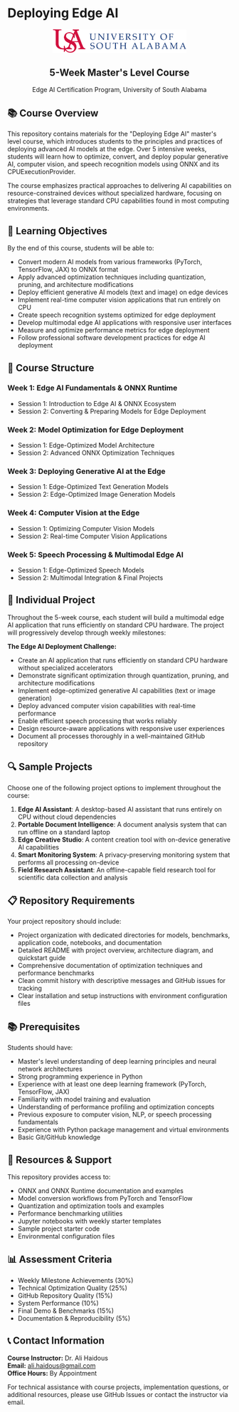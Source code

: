# Deploying Edge AI

<div align="center">
  <img src=".\docs\syllabus\usa_logo.png" alt="University of South Alabama Logo" width="300">
  <h2>5-Week Master's Level Course</h2>
  <p>Edge AI Certification Program, University of South Alabama</p>
</div>

## 📚 Course Overview

This repository contains materials for the "Deploying Edge AI" master's level course, which introduces students to the principles and practices of deploying advanced AI models at the edge. Over 5 intensive weeks, students will learn how to optimize, convert, and deploy popular generative AI, computer vision, and speech recognition models using ONNX and its CPUExecutionProvider.

The course emphasizes practical approaches to delivering AI capabilities on resource-constrained devices without specialized hardware, focusing on strategies that leverage standard CPU capabilities found in most computing environments.

## 🎯 Learning Objectives

By the end of this course, students will be able to:

- Convert modern AI models from various frameworks (PyTorch, TensorFlow, JAX) to ONNX format
- Apply advanced optimization techniques including quantization, pruning, and architecture modifications
- Deploy efficient generative AI models (text and image) on edge devices 
- Implement real-time computer vision applications that run entirely on CPU
- Create speech recognition systems optimized for edge deployment
- Develop multimodal edge AI applications with responsive user interfaces
- Measure and optimize performance metrics for edge deployment
- Follow professional software development practices for edge AI deployment

## 📅 Course Structure

### Week 1: Edge AI Fundamentals & ONNX Runtime
- Session 1: Introduction to Edge AI & ONNX Ecosystem
- Session 2: Converting & Preparing Models for Edge Deployment

### Week 2: Model Optimization for Edge Deployment
- Session 1: Edge-Optimized Model Architecture
- Session 2: Advanced ONNX Optimization Techniques

### Week 3: Deploying Generative AI at the Edge
- Session 1: Edge-Optimized Text Generation Models
- Session 2: Edge-Optimized Image Generation Models

### Week 4: Computer Vision at the Edge
- Session 1: Optimizing Computer Vision Models
- Session 2: Real-time Computer Vision Applications

### Week 5: Speech Processing & Multimodal Edge AI
- Session 1: Edge-Optimized Speech Models
- Session 2: Multimodal Integration & Final Projects

## 🚀 Individual Project

Throughout the 5-week course, each student will build a multimodal edge AI application that runs efficiently on standard CPU hardware. The project will progressively develop through weekly milestones:

**The Edge AI Deployment Challenge:**
- Create an AI application that runs efficiently on standard CPU hardware without specialized accelerators
- Demonstrate significant optimization through quantization, pruning, and architecture modifications
- Implement edge-optimized generative AI capabilities (text or image generation)
- Deploy advanced computer vision capabilities with real-time performance
- Enable efficient speech processing that works reliably
- Design resource-aware applications with responsive user experiences
- Document all processes thoroughly in a well-maintained GitHub repository

## 🔍 Sample Projects

Choose one of the following project options to implement throughout the course:

1. **Edge AI Assistant**: A desktop-based AI assistant that runs entirely on CPU without cloud dependencies
2. **Portable Document Intelligence**: A document analysis system that can run offline on a standard laptop
3. **Edge Creative Studio**: A content creation tool with on-device generative AI capabilities
4. **Smart Monitoring System**: A privacy-preserving monitoring system that performs all processing on-device
5. **Field Research Assistant**: An offline-capable field research tool for scientific data collection and analysis

## 📋 Repository Requirements

Your project repository should include:

- Project organization with dedicated directories for models, benchmarks, application code, notebooks, and documentation
- Detailed README with project overview, architecture diagram, and quickstart guide
- Comprehensive documentation of optimization techniques and performance benchmarks
- Clean commit history with descriptive messages and GitHub issues for tracking
- Clear installation and setup instructions with environment configuration files

## 📚 Prerequisites

Students should have:
- Master's level understanding of deep learning principles and neural network architectures
- Strong programming experience in Python
- Experience with at least one deep learning framework (PyTorch, TensorFlow, JAX)
- Familiarity with model training and evaluation
- Understanding of performance profiling and optimization concepts
- Previous exposure to computer vision, NLP, or speech processing fundamentals
- Experience with Python package management and virtual environments
- Basic Git/GitHub knowledge

## 🔧 Resources & Support

This repository provides access to:
- ONNX and ONNX Runtime documentation and examples
- Model conversion workflows from PyTorch and TensorFlow
- Quantization and optimization tools and examples
- Performance benchmarking utilities
- Jupyter notebooks with weekly starter templates
- Sample project starter code
- Environmental configuration files

## 📊 Assessment Criteria

- Weekly Milestone Achievements (30%)
- Technical Optimization Quality (25%)
- GitHub Repository Quality (15%)
- System Performance (10%)
- Final Demo & Benchmarks (15%)
- Documentation & Reproducibility (5%)

## 📞 Contact Information

**Course Instructor:** Dr. Ali Haidous  
**Email:** ali.haidous@gmail.com  
**Office Hours:** By Appointment

For technical assistance with course projects, implementation questions, or additional resources, please use GitHub Issues or contact the instructor via email.